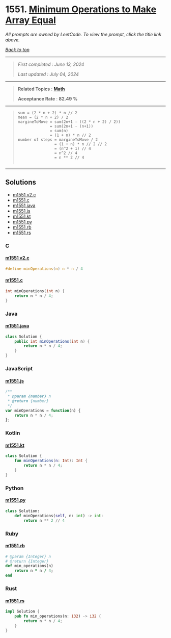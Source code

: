 # 1551. [Minimum Operations to Make Array Equal](<https://leetcode.com/problems/minimum-operations-to-make-array-equal>)

*All prompts are owned by LeetCode. To view the prompt, click the title link above.*

*[Back to top](<../README.md>)*

------

> *First completed : June 13, 2024*
>
> *Last updated : July 04, 2024*

------

> **Related Topics** : **[Math](<by_topic/Math.md>)**
>
> **Acceptance Rate** : **82.49 %**

------

> 
> ```
> sum = (2 * n + 2) * n // 2
> mean = (2 * n + 2) / 2
> margineToMove = sum(2n+1 - ((2 * n + 2) / 2)) 
>               = sum(2n+1 - (n+1)) 
>               = sum(n) 
>               = (1 + n) * n // 2
> number of steps = margineToMove / 2 
>                 = (1 + n) * n // 2 // 2 
>                 = (n^2 + 1) // 4 
>                 = n^2 // 4
>                 = n ** 2 // 4
>         
> ```

------

## Solutions

- [m1551 v2.c](<../my-submissions/m1551 v2.c>)
- [m1551.c](<../my-submissions/m1551.c>)
- [m1551.java](<../my-submissions/m1551.java>)
- [m1551.js](<../my-submissions/m1551.js>)
- [m1551.kt](<../my-submissions/m1551.kt>)
- [m1551.py](<../my-submissions/m1551.py>)
- [m1551.rb](<../my-submissions/m1551.rb>)
- [m1551.rs](<../my-submissions/m1551.rs>)
### C
#### [m1551 v2.c](<../my-submissions/m1551 v2.c>)
```C
#define minOperations(n) n * n / 4
```

#### [m1551.c](<../my-submissions/m1551.c>)
```C
int minOperations(int n) {
    return n * n / 4;
}
```

### Java
#### [m1551.java](<../my-submissions/m1551.java>)
```Java
class Solution {
    public int minOperations(int n) {
        return n * n / 4;
    }
}
```

### JavaScript
#### [m1551.js](<../my-submissions/m1551.js>)
```JavaScript
/**
 * @param {number} n
 * @return {number}
 */
var minOperations = function(n) {
    return n * n / 4;
};
```

### Kotlin
#### [m1551.kt](<../my-submissions/m1551.kt>)
```Kotlin
class Solution {
    fun minOperations(n: Int): Int {
        return n * n / 4;
    }
}
```

### Python
#### [m1551.py](<../my-submissions/m1551.py>)
```Python
class Solution:
    def minOperations(self, n: int) -> int:
        return n ** 2 // 4
```

### Ruby
#### [m1551.rb](<../my-submissions/m1551.rb>)
```Ruby
# @param {Integer} n
# @return {Integer}
def min_operations(n)
    return n * n / 4;
end
```

### Rust
#### [m1551.rs](<../my-submissions/m1551.rs>)
```Rust
impl Solution {
    pub fn min_operations(n: i32) -> i32 {
        return n * n / 4;
    }
}
```

